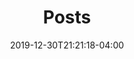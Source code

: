 ---
title: 'Posts'
date: 2019-12-30T21:21:18-04:00
heroHeading: 'Data Insights'
heroSubHeading: 'A blog dedicated to discovery with data'
heroBackground: ''
---